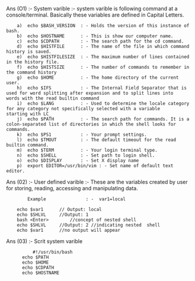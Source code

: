 
Ans (O1) :-     System varible  :- system  varible is following command at a console/terminal. Basically these variables are defined in    				    Capital Letters.

        a)  echo $BASH_VERSION  : - Holds the version of this instance of bash.
        b)  echo $HOSTNAME      : - This is show our computer name.
        c)  echo $CDPATH        : - The search path for the cd command.
        d)  echo $HISTFILE      : - The name of the file in which command history is saved.
        e)  echo $HISTFILESIZE  : - The maximum number of lines contained in the history file.
        f)  echo $HISTSIZE      : - The number of commands to remember in the command history
        g)  echo $HOME          : - The home directory of the current user.
        h)  echo $IFS           : - The Internal Field Separator that is used for word splitting after expansion and to split lines into 					     words with the read builtin command
        i)  echo $LANG          : - Used to determine the locale category for any category not specifically selected with a variable   					     starting with LC_
        j)  echo $PATH          : - The search path for commands. It is a colon-separated list of directories in which the shell looks for 				     commands.
        k)  echo $PS1           : - Your prompt settings.
        l)  echo $TMOUT         : - The default timeout for the read builtin command.
        m)  echo $TERM          : - Your login terminal type.
        n)  echo $SHELL         : - Set path to login shell.
        o)  echo $DISPLAY       : - Set X display name
        p)  export EDITOR=/usr/bin/vim : - Set name of default text editor.



Ans (02) :-  User defined varible :- These are the variables created by user for storing, reading, accessing and manipulating data.

            Example               : -  var1=local
            
		echo $var1		// Output: local
		echo $SHLVL		//Output: 1
		bash <Enter>		//concept of nested shell
		echo $SHLVL		//Output: 2 //indicating nested  shell
		echo $var1		//no output will appear
		
Ans (03) :- Scrit system varible 
             
              #!/usr/bin/bash
	      echo $PATH
	      echo $HOME
	      echo $CDPATH
	      echo $HOSTNAME
	      
	      
	      		
		
		
		
		
